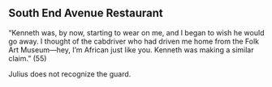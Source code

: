 ## South End Avenue Restaurant
“Kenneth was, by now, starting to wear on me, and I began to wish he would go away. I thought of the cabdriver who had driven me home from the Folk Art Museum—hey, I’m African just like you. Kenneth was making a similar claim.” (55)

Julius does not recognize the guard.
